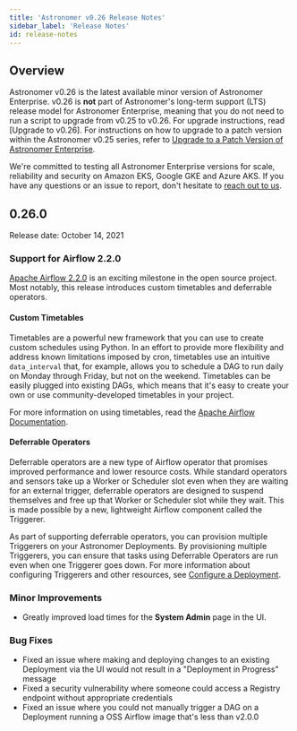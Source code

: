 ```yaml
---
title: 'Astronomer v0.26 Release Notes'
sidebar_label: 'Release Notes'
id: release-notes
---
```


## Overview

Astronomer v0.26 is the latest available minor version of Astronomer Enterprise. v0.26 is **not** part of Astronomer's long-term support (LTS) release model for Astronomer Enterprise, meaning that you do not need to run a script to upgrade from v0.25 to v0.26. For upgrade instructions, read [Upgrade to v0.26]. For instructions on how to upgrade to a patch version within the Astronomer v0.25 series, refer to [Upgrade to a Patch Version of Astronomer Enterprise](enterprise/upgrade-astronomer-stable).

We're committed to testing all Astronomer Enterprise versions for scale, reliability and security on Amazon EKS, Google GKE and Azure AKS. If you have any questions or an issue to report, don't hesitate to [reach out to us](https://support.astronomer.io).

## 0.26.0

Release date: October 14, 2021

### Support for Airflow 2.2.0

[Apache Airflow 2.2.0](https://airflow.apache.org/blog/airflow-2.2.0/) is an exciting milestone in the open source project. Most notably, this release introduces custom timetables and deferrable operators.

#### Custom Timetables

Timetables are a powerful new framework that you can use to create custom schedules using Python. In an effort to provide more flexibility and address known limitations imposed by cron, timetables use an intuitive `data_interval` that, for example, allows you to schedule a DAG to run daily on Monday through Friday, but not on the weekend. Timetables can be easily plugged into existing DAGs, which means that it's easy to create your own or use community-developed timetables in your project.

For more information on using timetables, read the [Apache Airflow Documentation](https://airflow.apache.org/docs/apache-airflow/stable/howto/timetable.html).

#### Deferrable Operators

Deferrable operators are a new type of Airflow operator that promises improved performance and lower resource costs. While standard operators and sensors take up a Worker or Scheduler slot even when they are waiting for an external trigger, deferrable operators are designed to suspend themselves and free up that Worker or Scheduler slot while they wait. This is made possible by a new, lightweight Airflow component called the Triggerer.

As part of supporting deferrable operators, you can provision multiple Triggerers on your Astronomer Deployments. By provisioning multiple Triggerers, you can ensure that tasks using Deferrable Operators are run even when one Triggerer goes down. For more information about configuring Triggerers and other resources, see [Configure a Deployment](enterprise/configure-deployment).

### Minor Improvements

- Greatly improved load times for the **System Admin** page in the UI.

### Bug Fixes

- Fixed an issue where making and deploying changes to an existing Deployment via the UI would not result in a "Deployment in Progress" message
- Fixed a security vulnerability where someone could access a Registry endpoint without appropriate credentials
- Fixed an issue where you could not manually trigger a DAG on a Deployment running a OSS Airflow image that's less than v2.0.0
